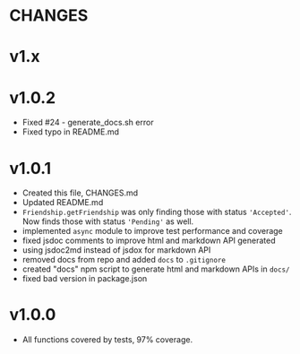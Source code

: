CHANGES
=======

# v1.x

# v1.0.2 

* Fixed #24 - generate_docs.sh error
* Fixed typo in README.md

# v1.0.1

* Created this file, CHANGES.md
* Updated README.md
* `Friendship.getFriendship` was only finding those with status `'Accepted'`. Now finds those with status `'Pending'` as well.
* implemented `async` module to improve test performance and coverage
* fixed jsdoc comments to improve html and markdown API generated
* using jsdoc2md instead of jsdox for markdown API
* removed docs from repo and added `docs` to `.gitignore`
* created "docs" npm script to generate html and markdown APIs in `docs/`
* fixed bad version in package.json 

# v1.0.0

* All functions covered by tests, 97% coverage.

